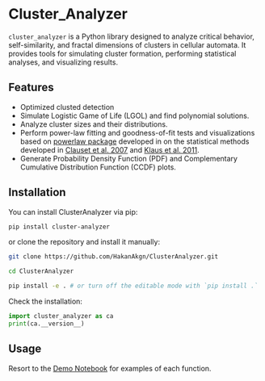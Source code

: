 # Cluster_Analyzer

`cluster_analyzer` is a Python library designed to analyze critical behavior, self-similarity, and fractal dimensions of clusters in cellular automata. It provides tools for simulating cluster formation, performing statistical analyses, and visualizing results.

## Features
- Optimized clusted detection
- Simulate Logistic Game of Life (LGOL) and find polynomial solutions.
- Analyze cluster sizes and their distributions.
- Perform power-law fitting and goodness-of-fit tests and visualizations based on [powerlaw package](https://journals.plos.org/plosone/article?id=10.1371/journal.pone.0085777) developed in on the statistical methods developed in [Clauset et al. 2007](https://arxiv.org/abs/0706.1062) and [Klaus et al. 2011](https://journals.plos.org/plosone/article?id=10.1371/journal.pone.0019779).
- Generate Probability Density Function (PDF) and Complementary Cumulative Distribution Function (CCDF) plots.

## Installation

You can install ClusterAnalyzer via pip:

```bash
pip install cluster-analyzer
```

or clone the repository and install it manually:

```bash
git clone https://github.com/HakanAkgn/ClusterAnalyzer.git

cd ClusterAnalyzer

pip install -e . # or turn off the editable mode with `pip install .`
```

Check the installation:

```python
import cluster_analyzer as ca
print(ca.__version__)
```

## Usage

Resort to the [Demo Notebook](./Cluster-Analyzer_Demo.ipynb) for examples of each function.